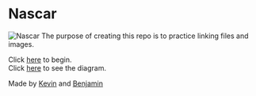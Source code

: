 # Nascar
![Nascar](http://www.iowaspeedway.com/wp-content/uploads/sites/5/2017/09/NASCAR_Gray-01.png)
The purpose of creating this repo is to practice linking files and images.  


Click [here](arrive-at-race.md) to begin.  
Click [here](https://docs.google.com/drawings/d/1VBP2lZ1oB5Ht3IV4mFjcIkplEIVMhxRBqNl4iy3u-0w/edit?usp=sharing) to see the diagram.


Made by [Kevin](https://github.com/kevinw5973) and [Benjamin](https://github.com/BenjaminN6094)

